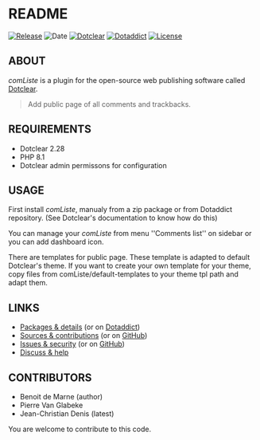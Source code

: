 # README

[![Release](https://img.shields.io/badge/release-0.9.1-a2cbe9.svg)](https://git.dotclear.watch/JcDenis/comListe/releases)
![Date](https://img.shields.io/badge/date-2023.10.24-c44d58.svg)
[![Dotclear](https://img.shields.io/badge/dotclear-v2.28-137bbb.svg)](https://fr.dotclear.org/download)
[![Dotaddict](https://img.shields.io/badge/dotaddict-official-9ac123.svg)](https://plugins.dotaddict.org/dc2/details/comListe)
[![License](https://img.shields.io/badge/license-GPL--2.0-ececec.svg)](https://git.dotclear.watch/JcDenis/comListe/src/branch/master/LICENSE)

## ABOUT

_comListe_ is a plugin for the open-source web publishing software called [Dotclear](https://www.dotclear.org).

> Add public page of all comments and trackbacks.

## REQUIREMENTS

* Dotclear 2.28
* PHP 8.1
* Dotclear admin permissons for configuration

## USAGE

First install _comListe_, manualy from a zip package or from 
Dotaddict repository. (See Dotclear's documentation to know how do this)

You can manage your _comListe_ from menu 
''Comments list'' on sidebar or you can add dashboard icon.

There are templates for public page. These template is adapted to 
default Dotclear's theme. If you want to create your own template 
for your theme, copy files from comListe/default-templates 
to your theme tpl path and adapt them.

## LINKS

* [Packages & details](https://git.dotclear.watch/JcDenis/comListe/releases) (or on [Dotaddict](https://plugins.dotaddict.org/dc2/details/comListe))
* [Sources & contributions](https://git.dotclear.watch/JcDenis/comListe) (or on [GitHub](https://github.com/JcDenis/comListe))
* [Issues & security](https://git.dotclear.watch/JcDenis/comListe/issues) (or on [GitHub](https://github.com/JcDenis/comListe/issues))
* [Discuss & help](https://forum.dotclear.org/viewtopic.php?id=48531)

## CONTRIBUTORS

* Benoit de Marne (author)
* Pierre Van Glabeke
* Jean-Christian Denis (latest)

You are welcome to contribute to this code.
